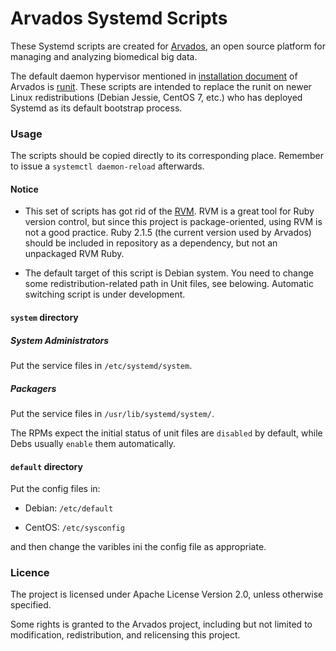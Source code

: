 # Arvados Systemd Scripts

These Systemd scripts are created for [Arvados](https://github.com/curoverse/arvados), an open source platform for managing and analyzing biomedical big data.

The default daemon hypervisor mentioned in [installation document](http://doc.arvados.org/install/index.html) of Arvados is [runit](http://smarden.org/runit/). These scripts are intended to replace the runit on newer Linux redistributions (Debian Jessie, CentOS 7, etc.) who has deployed Systemd as its default bootstrap process.

### Usage

The scripts should be copied directly to its corresponding place.
Remember to issue a ```systemctl daemon-reload``` afterwards.

#### Notice

* This set of scripts has got rid of the [RVM](https://rvm.io/). RVM is a great tool for Ruby version control, but since this project is package-oriented, using RVM is not a good practice. Ruby 2.1.5 (the current version used by Arvados) should be included in repository as a dependency, but not an unpackaged RVM Ruby.

* The default target of this script is Debian system. You need to change some redistribution-related path in Unit files, see belowing. Automatic switching script is under development.

#### ```system``` directory

##### System Administrators

Put the service files in ```/etc/systemd/system```.

##### Packagers

Put the service files in ```/usr/lib/systemd/system/```.

The RPMs expect the initial status of unit files are ```disabled``` by default, while Debs usually ```enable``` them automatically.

#### ```default``` directory

Put the config files in:

* Debian: ```/etc/default```

* CentOS: ```/etc/sysconfig```

and then change the varibles ini the config file as appropriate.

### Licence

The project is licensed under Apache License Version 2.0, unless otherwise specified.

Some rights is granted to the Arvados project, including but not limited to modification, redistribution, and relicensing this project.
